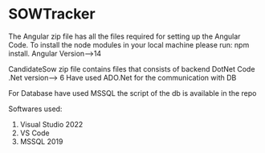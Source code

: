 # SOWTracker
The Angular zip file has all the files required for setting up the Angular Code.
To install the node modules in your local machine please run: npm install.
Angular Version-->14

CandidateSow zip file contains files that consists of backend DotNet Code
.Net version--> 6
Have used ADO.Net for the communication with DB

For Database have used MSSQL
the script of the db is available in the repo

Softwares used:
1. Visual Studio 2022
2. VS Code
3. MSSQL 2019

